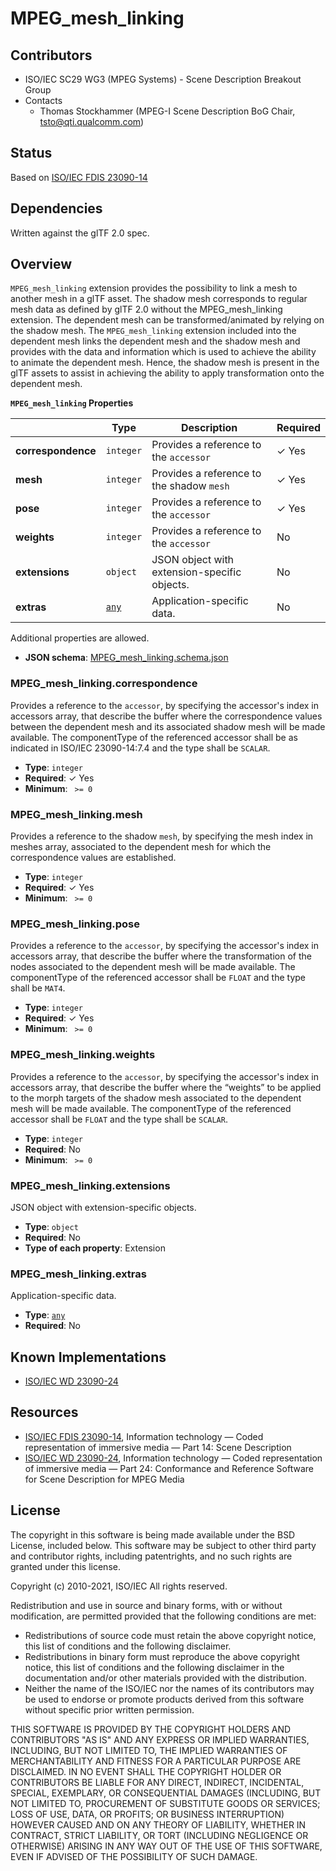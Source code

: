 # MPEG_mesh_linking

## Contributors

* ISO/IEC SC29 WG3 (MPEG Systems) - Scene Description Breakout Group
* Contacts
  * Thomas Stockhammer (MPEG-I Scene Description BoG Chair, tsto@qti.qualcomm.com)

## Status

Based on [ISO/IEC FDIS 23090-14](https://www.iso.org/standard/80900.html)

## Dependencies

Written against the glTF 2.0 spec.

## Overview

`MPEG_mesh_linking` extension provides the possibility to link a mesh to another 
mesh in a glTF asset. The shadow mesh corresponds to regular mesh data as 
defined by glTF 2.0 without the MPEG_mesh_linking extension. The dependent 
mesh can be transformed/animated by relying on the shadow mesh. The 
`MPEG_mesh_linking` extension included into the dependent mesh links the 
dependent mesh and the shadow mesh and provides with the data and 
information which is used to achieve the ability to animate the dependent 
mesh. Hence, the shadow mesh is present in the glTF assets to assist in 
achieving the ability to apply transformation onto the dependent mesh.



**`MPEG_mesh_linking` Properties**

|   |Type|Description|Required|
|---|---|---|---|
|**correspondence**|`integer`|Provides a reference to the `accessor`| &#10003; Yes|
|**mesh**|`integer`|Provides a reference to the shadow `mesh`| &#10003; Yes|
|**pose**|`integer`|Provides a reference to the `accessor`| &#10003; Yes|
|**weights**|`integer`|Provides a reference to the `accessor`|No|
|**extensions**|`object`|JSON object with extension-specific objects.|No|
|**extras**|[`any`](#reference-any)|Application-specific data.|No|

Additional properties are allowed.

* **JSON schema**: [MPEG_mesh_linking.schema.json](/Extensions/MPEG_mesh_linking/schema/MPEG_mesh_linking.schema.json)

### MPEG_mesh_linking.correspondence

Provides a reference to the `accessor`, by specifying the accessor's index in accessors array, that describe the buffer where the correspondence values between the dependent mesh and its associated shadow mesh  will be made available. The componentType of the referenced accessor shall be as indicated in ISO/IEC 23090-14:7.4 and the type shall be `SCALAR`.

* **Type**: `integer`
* **Required**:  &#10003; Yes
* **Minimum**: ` >= 0`

### MPEG_mesh_linking.mesh

Provides a reference to the shadow `mesh`, by specifying the mesh index in meshes array, associated to the dependent mesh for which the correspondence values are established.

* **Type**: `integer`
* **Required**:  &#10003; Yes
* **Minimum**: ` >= 0`

### MPEG_mesh_linking.pose

Provides a reference to the `accessor`, by specifying the accessor's index in accessors array, that describe the buffer where the transformation of the nodes associated to the dependent mesh will be made available. The componentType of the referenced accessor shall be `FLOAT` and the type shall be `MAT4`.

* **Type**: `integer`
* **Required**:  &#10003; Yes
* **Minimum**: ` >= 0`

### MPEG_mesh_linking.weights

Provides a reference to the `accessor`, by specifying the accessor's index in accessors array, that describe the buffer where the “weights” to be applied to the morph targets of the shadow mesh associated to the dependent mesh will be made available. The componentType of the referenced accessor shall be `FLOAT` and the type shall be `SCALAR`.

* **Type**: `integer`
* **Required**: No
* **Minimum**: ` >= 0`

### MPEG_mesh_linking.extensions

JSON object with extension-specific objects.

* **Type**: `object`
* **Required**: No
* **Type of each property**: Extension

### MPEG_mesh_linking.extras

Application-specific data.

* **Type**: [`any`](#reference-any)
* **Required**: No




## Known Implementations

* [ISO/IEC WD 23090-24](https://www.iso.org/standard/83696.html)

## Resources

* [ISO/IEC FDIS 23090-14](https://www.iso.org/standard/80900.html), Information technology — Coded representation of immersive media — Part 14: Scene Description 
* [ISO/IEC WD 23090-24](https://www.iso.org/standard/83696.html), Information technology — Coded representation of immersive media — Part 24: Conformance and Reference Software for Scene Description for MPEG Media

## License

The copyright in this software is being made available under the BSD License, included below. This software may be subject to other third party and contributor rights, including patentrights, and no such rights are granted under this license.

Copyright (c) 2010-2021, ISO/IEC
All rights reserved.

Redistribution and use in source and binary forms, with or without modification, are permitted provided that the following conditions are met:

* Redistributions of source code must retain the above copyright notice, this list of conditions and the following disclaimer.
* Redistributions in binary form must reproduce the above copyright notice, this list of conditions and the following disclaimer in the documentation and/or other materials provided with the distribution.
* Neither the name of the ISO/IEC nor the names of its contributors may be used to endorse or promote products derived from this software without specific prior written permission.

THIS SOFTWARE IS PROVIDED BY THE COPYRIGHT HOLDERS AND CONTRIBUTORS "AS IS" AND ANY EXPRESS OR IMPLIED WARRANTIES, INCLUDING, BUT NOT LIMITED TO, THE IMPLIED WARRANTIES OF MERCHANTABILITY AND FITNESS FOR A PARTICULAR PURPOSE ARE DISCLAIMED. IN NO EVENT SHALL THE COPYRIGHT HOLDER OR CONTRIBUTORS BE LIABLE FOR ANY DIRECT, INDIRECT, INCIDENTAL, SPECIAL, EXEMPLARY, OR CONSEQUENTIAL DAMAGES (INCLUDING, BUT NOT LIMITED TO, PROCUREMENT OF SUBSTITUTE GOODS OR SERVICES; LOSS OF USE, DATA, OR PROFITS; OR BUSINESS INTERRUPTION) HOWEVER CAUSED AND ON ANY THEORY OF LIABILITY, WHETHER IN CONTRACT, STRICT LIABILITY, OR TORT (INCLUDING NEGLIGENCE OR OTHERWISE) ARISING IN ANY WAY OUT OF THE USE OF THIS SOFTWARE, EVEN IF ADVISED OF THE POSSIBILITY OF SUCH DAMAGE.

